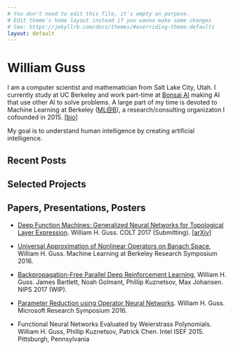 ```yaml
---
# You don't need to edit this file, it's empty on purpose.
# Edit theme's home layout instead if you wanna make some changes
# See: https://jekyllrb.com/docs/themes/#overriding-theme-defaults
layout: default
---
```


# William Guss 

I am a computer scientist and mathematician from Salt Lake City, Utah. I currently study at UC Berkeley and work part-time at [Bonsai AI](http://bons.ai) making AI that use other AI to solve problems. A large part of my time is devoted to Machine Learning at Berkeley ([ML@B](http://ml.berkeley.edu/)), a research/consulting organizaton I cofounded in 2015. [[bio](./bio)]

My goal is to understand human intelligence by creating artificial intelligence.

## Recent Posts

## Selected Projects

## Papers, Presentations, Posters

- [Deep Function Machines: Generalized Neural Networks for Topological Layer Expression](dev/dfm). William H. Guss. COLT 2017 (Submitting). [[arXiv](https://arxiv.org/abs/1612.04799)] 

- [Universal Approximation of Nonlinear Operators on Banach Space](dev/operatorapprox), William H. Guss. Machine Learning at Berkeley Research Symposium 2016.

-  [Backpropagation-Free Parallel Deep Reinforcement Learning](/dev/nobackprop), William H. Guss. James Bartlett, Noah Golmant, Phillip Kuznetsov, Max Johansen. NIPS 2017 (WIP). 

- [Parameter Reduction using Operator Neural Networks](http://wguss.ml/public/pdf/param_reduc.pdf). William H. Guss. Microsoft Research Symposium 2016.

- Functional Neural Networks Evaluated by Weierstrass Polynomials. William H. Guss, Phillip Kuznetsov, Patrick Chen. Intel ISEF 2015. Pittsburgh, Pennsylvania
